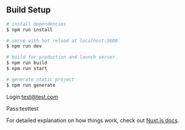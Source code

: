 ## Build Setup

``` bash
# install dependencies
$ npm run install

# serve with hot reload at localhost:3000
$ npm run dev

# build for production and launch server
$ npm run build
$ npm run start

# generate static project
$ npm run generate
```

Login:test@test.com

Pass:testtest

For detailed explanation on how things work, check out [Nuxt.js docs](https://nuxtjs.org).

